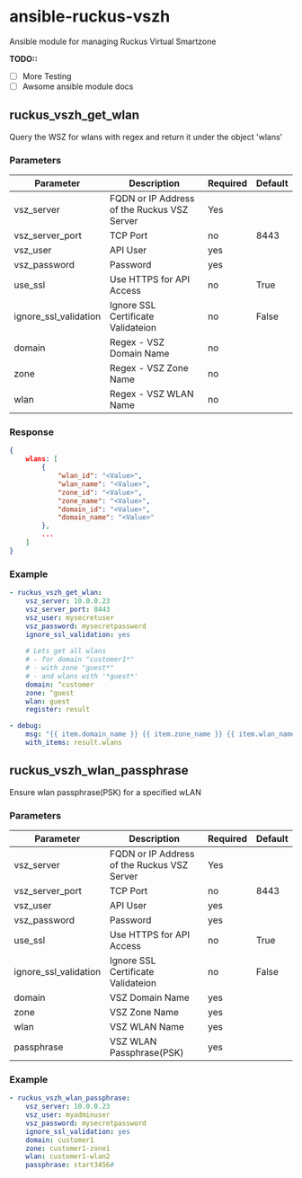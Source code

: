 # ansible-ruckus-vszh

Ansible module for managing Ruckus Virtual Smartzone

**TODO::**
 - [ ] More Testing
 - [ ] Awsome ansible module docs

## ruckus_vszh_get_wlan

Query the WSZ for wlans with regex and return it under the object 'wlans'

### Parameters

| Parameter | Description | Required  | Default |
| --------- | ----------- | --------- | ------- |
| vsz_server        | FQDN or IP Address of the Ruckus VSZ Server | Yes | |
| vsz_server_port   | TCP Port | no | 8443 |
| vsz_user          | API User | yes | | 
| vsz_password      | Password | yes | | 
| use_ssl | Use HTTPS for API Access | no | True |
| ignore_ssl_validation | Ignore SSL Certificate Validateion | no | False |
| domain | Regex - VSZ Domain Name | no | |
| zone | Regex - VSZ Zone Name | no | |
| wlan | Regex - VSZ WLAN Name | no | |

### Response

```json
{ 
    wlans: [
        {
            "wlan_id": "<Value>",
            "wlan_name": "<Value>",
            "zone_id": "<Value>",
            "zone_name": "<Value>",
            "domain_id": "<Value>",
            "domain_name": "<Value>"
        },
        ...
    ]
}
``` 

### Example

```yaml
- ruckus_vszh_get_wlan:
    vsz_server: 10.0.0.23
    vsz_server_port: 8443
    vsz_user: mysecretuser
    vsz_password: mysecretpassword
    ignore_ssl_validation: yes
    
    # Lets get all wlans 
    # - for domain "customer1*" 
    # - with zone "guest*" 
    # - and wlans with '*guest*'
    domain: ^customer
    zone: ^guest
    wlan: guest
    register: result

- debug:
    msg: "{{ item.domain_name }} {{ item.zone_name }} {{ item.wlan_name }}"
    with_items: result.wlans
``` 

## ruckus_vszh_wlan_passphrase

Ensure wlan passphrase(PSK) for a specified wLAN

### Parameters

| Parameter | Description | Required  | Default |
| --------- | ----------- | --------- | ------- |
| vsz_server        | FQDN or IP Address of the Ruckus VSZ Server | Yes | |
| vsz_server_port   | TCP Port | no | 8443 |
| vsz_user          | API User | yes | | 
| vsz_password      | Password | yes | | 
| use_ssl | Use HTTPS for API Access | no | True |
| ignore_ssl_validation | Ignore SSL Certificate Validateion | no | False |
| domain | VSZ Domain Name | yes | |
| zone | VSZ Zone Name | yes | |
| wlan | VSZ WLAN Name | yes | |
| passphrase | VSZ WLAN Passphrase(PSK) | yes | |

### Example

```yaml
- ruckus_vszh_wlan_passphrase:
    vsz_server: 10.0.0.23
    vsz_user: myadminuser
    vsz_password: mysecretpassword
    ignore_ssl_validation: yes
    domain: customer1
    zone: customer1-zone1
    wlan: customer1-wlan2
    passphrase: start3456#
```
